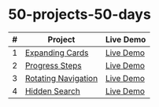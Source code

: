 # 50-projects-50-days

| # | Project | Live Demo |
|---|---------|-----------|
| 1 | [Expanding Cards](https://github.com/martina-beauvais/50-projects-50-days/tree/main/Expanding%20Cards) | [Live Demo](http://127.0.0.1:5500/Expanding%20Cards/index.html) |
| 2 | [Progress Steps](https://github.com/martina-beauvais/50-projects-50-days/tree/main/Progress%20Steps) | [Live Demo](http://127.0.0.1:5500/Progress%20Steps/index.html) |
| 3 | [Rotating Navigation](https://github.com/martina-beauvais/50-projects-50-days/tree/main/Rotating%20Navigation) | [Live Demo](http://127.0.0.1:5500/Rotating%20Navigation/index.html) |
| 4 | [Hidden Search](https://github.com/martina-beauvais/50-projects-50-days/tree/main/Hidden%20Search%20Widget) | [Live Demo](http://127.0.0.1:5500/Hidden%20Search%20Widget/index.html) |
